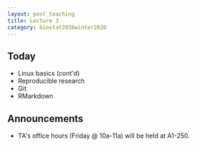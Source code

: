 ```yaml
---
layout: post_teaching
title: Lecture 3
category: biostat203bwinter2020
---
```


## Today

- Linux basics (cont'd)  
- Reproducible research  
- Git
- RMarkdown 

## Announcements

- TA's office hours (Friday @ 10a-11a) will be held at A1-250.
